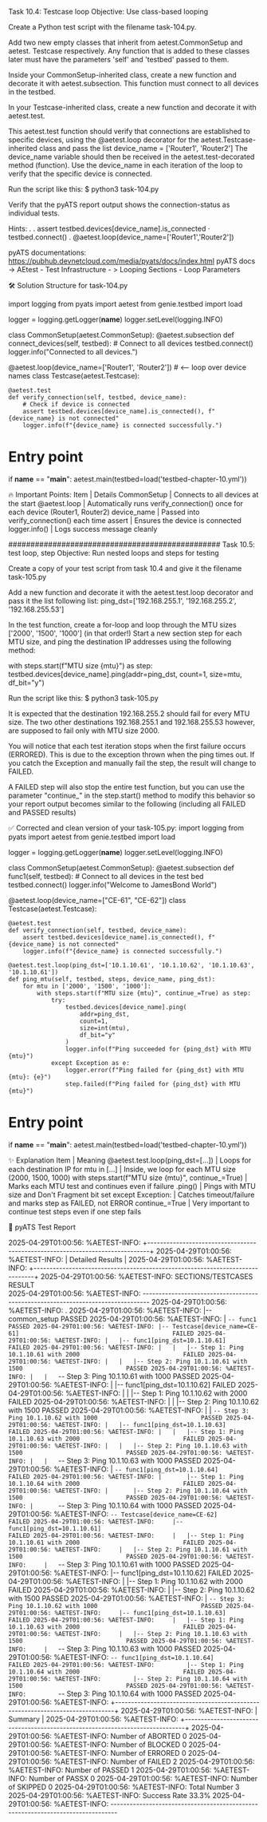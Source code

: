 Task 10.4: Testcase loop
Objective: Use class-based looping

Create a Python test script with the filename task-104.py.

Add two new empty classes that inherit from aetest.CommonSetup and aetest. Testcase respectively.
Any function that is added to these classes later must have the parameters 'self' and 'testbed' passed to them.

Inside your CommonSetup-inherited class, create a new function and decorate it with aetest.subsection. This
function must connect to all devices in the testbed.

In your Testcase-inherited class, create a new function and decorate it with aetest.test.

This aetest.test function should verify that connections are established to specific devices, using the
@aetest.loop decorator for the aetest.Testcase-inherited class and pass the list device_name = ['Router1',
'Router2']
The device_name variable should then be received in the aetest.test-decorated method (function). Use the
device_name in each iteration of the loop to verify that the specific device is connected.

Run the script like this:
$ python3 task-104.py

Verify that the pyATS report output shows the connection-status as individual tests.

Hints:
.
.
assert testbed.devices[device_name].is_connected
· testbed.connect()
. @aetest.loop(device_name=['Router1','Router2'])

pyATS documentations: https://pubhub.devnetcloud.com/media/pyats/docs/index.html
pyATS docs -> AEtest - Test Infrastructure - > Looping Sections - Loop Parameters

🛠 Solution Structure for task-104.py

import logging
from pyats import aetest
from genie.testbed import load

logger = logging.getLogger(__name__)
logger.setLevel(logging.INFO)

class CommonSetup(aetest.CommonSetup):
    @aetest.subsection
    def connect_devices(self, testbed):
        # Connect to all devices
        testbed.connect()
        logger.info("Connected to all devices.")

@aetest.loop(device_name=['Router1', 'Router2'])  # <-- loop over device names
class Testcase(aetest.Testcase):

    @aetest.test
    def verify_connection(self, testbed, device_name):
        # Check if device is connected
        assert testbed.devices[device_name].is_connected(), f"{device_name} is not connected"
        logger.info(f"{device_name} is connected successfully.")

# Entry point
if __name__ == "__main__":
    aetest.main(testbed=load('testbed-chapter-10.yml'))

🔥 Important Points:
Item | Details
CommonSetup | Connects to all devices at the start
@aetest.loop | Automatically runs verify_connection() once for each device (Router1, Router2)
device_name | Passed into verify_connection() each time
assert | Ensures the device is connected
logger.info() | Logs success message cleanly


################################################
Task 10.5: test loop, step
Objective: Run nested loops and steps for testing

Create a copy of your test script from task 10.4 and give it the filename task-105.py

Add a new function and decorate it with the aetest.test.loop decorator and pass it the list following list:
ping_dst=['192.168.255.1', '192.168.255.2', '192.168.255.53']

In the test function, create a for-loop and loop through the MTU sizes ['2000', '1500', '1000'] (in that order!)
Start a new section step for each MTU size, and ping the destination IP addresses using the following method:

with steps.start(f"MTU size {mtu}") as step:
testbed.devices[device_name].ping(addr=ping_dst, count=1, size=mtu, df_bit="y")

Run the script like this:
$ python3 task-105.py

It is expected that the destination 192.168.255.2 should fail for every MTU size.
The two other destinations 192.168.255.1 and 192.168.255.53 however, are supposed to fail only with MTU size
2000.

You will notice that each test iteration stops when the first failure occurs (ERRORED). This is due to the
exception thrown when the ping times out.
If you catch the Exception and manually fail the step, the result will change to FAILED.

A FAILED step will also stop the entire test function, but you can use the parameter "continue_" in the step.start()
method to modify this behavior so your report output becomes similar to the following (including all FAILED and
PASSED results)

✅ Corrected and clean version of your task-105.py:
import logging
from pyats import aetest
from genie.testbed import load

logger = logging.getLogger(__name__)
logger.setLevel(logging.INFO)

class CommonSetup(aetest.CommonSetup):
    @aetest.subsection
    def func1(self, testbed):
        # Connect to all devices in the test bed
        testbed.connect()
        logger.info("Welcome to JamesBond World")

@aetest.loop(device_name=["CE-61", "CE-62"])
class Testcase(aetest.Testcase):

    @aetest.test
    def verify_connection(self, testbed, device_name):
        assert testbed.devices[device_name].is_connected(), f"{device_name} is not connected"
        logger.info(f"{device_name} is connected successfully.")

    @aetest.test.loop(ping_dst=['10.1.10.61', '10.1.10.62', '10.1.10.63', '10.1.10.61'])
    def ping_mtu(self, testbed, steps, device_name, ping_dst):
        for mtu in ['2000', '1500', '1000']:
            with steps.start(f"MTU size {mtu}", continue_=True) as step:
                try:
                    testbed.devices[device_name].ping(
                        addr=ping_dst,
                        count=1,
                        size=int(mtu),
                        df_bit="y"
                    )
                    logger.info(f"Ping succeeded for {ping_dst} with MTU {mtu}")
                except Exception as e:
                    logger.error(f"Ping failed for {ping_dst} with MTU {mtu}: {e}")
                    step.failed(f"Ping failed for {ping_dst} with MTU {mtu}")

# Entry point
if __name__ == "__main__":
    aetest.main(testbed=load('testbed-chapter-10.yml'))

✨ Explanation
Item | Meaning
@aetest.test.loop(ping_dst=[...]) | Loops for each destination IP
for mtu in [...] | Inside, we loop for each MTU size (2000, 1500, 1000)
with steps.start(f"MTU size {mtu}", continue_=True) | Marks each MTU test and continues even if failure
.ping() | Pings with MTU size and Don't Fragment bit set
except Exception: | Catches timeout/failure and marks step as FAILED, not ERROR
continue_=True | Very important to continue test steps even if one step fails

🧪 pyATS Test Report

2025-04-29T01:00:56: %AETEST-INFO: +------------------------------------------------------------------------------+
2025-04-29T01:00:56: %AETEST-INFO: |                               Detailed Results                               |
2025-04-29T01:00:56: %AETEST-INFO: +------------------------------------------------------------------------------+
2025-04-29T01:00:56: %AETEST-INFO:  SECTIONS/TESTCASES                                                      RESULT   
2025-04-29T01:00:56: %AETEST-INFO: --------------------------------------------------------------------------------
2025-04-29T01:00:56: %AETEST-INFO: .
2025-04-29T01:00:56: %AETEST-INFO: |-- common_setup                                                          PASSED
2025-04-29T01:00:56: %AETEST-INFO: |   `-- func1                                                             PASSED
2025-04-29T01:00:56: %AETEST-INFO: |-- Testcase[device_name=CE-61]                                           FAILED
2025-04-29T01:00:56: %AETEST-INFO: |   |-- func1[ping_dst=10.1.10.61]                                        FAILED
2025-04-29T01:00:56: %AETEST-INFO: |   |   |-- Step 1: Ping 10.1.10.61 with 2000                             FAILED
2025-04-29T01:00:56: %AETEST-INFO: |   |   |-- Step 2: Ping 10.1.10.61 with 1500                             PASSED
2025-04-29T01:00:56: %AETEST-INFO: |   |   `-- Step 3: Ping 10.1.10.61 with 1000                             PASSED
2025-04-29T01:00:56: %AETEST-INFO: |   |-- func1[ping_dst=10.1.10.62]                                        FAILED
2025-04-29T01:00:56: %AETEST-INFO: |   |   |-- Step 1: Ping 10.1.10.62 with 2000                             FAILED
2025-04-29T01:00:56: %AETEST-INFO: |   |   |-- Step 2: Ping 10.1.10.62 with 1500                             PASSED
2025-04-29T01:00:56: %AETEST-INFO: |   |   `-- Step 3: Ping 10.1.10.62 with 1000                             PASSED
2025-04-29T01:00:56: %AETEST-INFO: |   |-- func1[ping_dst=10.1.10.63]                                        FAILED
2025-04-29T01:00:56: %AETEST-INFO: |   |   |-- Step 1: Ping 10.1.10.63 with 2000                             FAILED
2025-04-29T01:00:56: %AETEST-INFO: |   |   |-- Step 2: Ping 10.1.10.63 with 1500                             PASSED
2025-04-29T01:00:56: %AETEST-INFO: |   |   `-- Step 3: Ping 10.1.10.63 with 1000                             PASSED
2025-04-29T01:00:56: %AETEST-INFO: |   `-- func1[ping_dst=10.1.10.64]                                        FAILED
2025-04-29T01:00:56: %AETEST-INFO: |       |-- Step 1: Ping 10.1.10.64 with 2000                             FAILED
2025-04-29T01:00:56: %AETEST-INFO: |       |-- Step 2: Ping 10.1.10.64 with 1500                             PASSED
2025-04-29T01:00:56: %AETEST-INFO: |       `-- Step 3: Ping 10.1.10.64 with 1000                             PASSED
2025-04-29T01:00:56: %AETEST-INFO: `-- Testcase[device_name=CE-62]                                           FAILED
2025-04-29T01:00:56: %AETEST-INFO:     |-- func1[ping_dst=10.1.10.61]                                        FAILED
2025-04-29T01:00:56: %AETEST-INFO:     |   |-- Step 1: Ping 10.1.10.61 with 2000                             FAILED
2025-04-29T01:00:56: %AETEST-INFO:     |   |-- Step 2: Ping 10.1.10.61 with 1500                             PASSED
2025-04-29T01:00:56: %AETEST-INFO:     |   `-- Step 3: Ping 10.1.10.61 with 1000                             PASSED
2025-04-29T01:00:56: %AETEST-INFO:     |-- func1[ping_dst=10.1.10.62]                                        FAILED
2025-04-29T01:00:56: %AETEST-INFO:     |   |-- Step 1: Ping 10.1.10.62 with 2000                             FAILED
2025-04-29T01:00:56: %AETEST-INFO:     |   |-- Step 2: Ping 10.1.10.62 with 1500                             PASSED
2025-04-29T01:00:56: %AETEST-INFO:     |   `-- Step 3: Ping 10.1.10.62 with 1000                             PASSED
2025-04-29T01:00:56: %AETEST-INFO:     |-- func1[ping_dst=10.1.10.63]                                        FAILED
2025-04-29T01:00:56: %AETEST-INFO:     |   |-- Step 1: Ping 10.1.10.63 with 2000                             FAILED
2025-04-29T01:00:56: %AETEST-INFO:     |   |-- Step 2: Ping 10.1.10.63 with 1500                             PASSED
2025-04-29T01:00:56: %AETEST-INFO:     |   `-- Step 3: Ping 10.1.10.63 with 1000                             PASSED
2025-04-29T01:00:56: %AETEST-INFO:     `-- func1[ping_dst=10.1.10.64]                                        FAILED
2025-04-29T01:00:56: %AETEST-INFO:         |-- Step 1: Ping 10.1.10.64 with 2000                             FAILED
2025-04-29T01:00:56: %AETEST-INFO:         |-- Step 2: Ping 10.1.10.64 with 1500                             PASSED
2025-04-29T01:00:56: %AETEST-INFO:         `-- Step 3: Ping 10.1.10.64 with 1000                             PASSED
2025-04-29T01:00:56: %AETEST-INFO: +------------------------------------------------------------------------------+
2025-04-29T01:00:56: %AETEST-INFO: |                                   Summary                                    |
2025-04-29T01:00:56: %AETEST-INFO: +------------------------------------------------------------------------------+
2025-04-29T01:00:56: %AETEST-INFO:  Number of ABORTED                                                            0 
2025-04-29T01:00:56: %AETEST-INFO:  Number of BLOCKED                                                            0 
2025-04-29T01:00:56: %AETEST-INFO:  Number of ERRORED                                                            0 
2025-04-29T01:00:56: %AETEST-INFO:  Number of FAILED                                                             2 
2025-04-29T01:00:56: %AETEST-INFO:  Number of PASSED                                                             1 
2025-04-29T01:00:56: %AETEST-INFO:  Number of PASSX                                                              0 
2025-04-29T01:00:56: %AETEST-INFO:  Number of SKIPPED                                                            0 
2025-04-29T01:00:56: %AETEST-INFO:  Total Number                                                                 3 
2025-04-29T01:00:56: %AETEST-INFO:  Success Rate                                                             33.3% 
2025-04-29T01:00:56: %AETEST-INFO: --------------------------------------------------------------------------------
